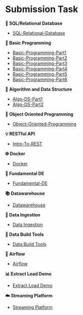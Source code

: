 # Submission Task

**📓 SQL/Relational Database**

- [SQL-Relational-Database](https://github.com/ALTA-DE1-KHARIS-03MEI95/SQL-Relational-Database)

**📔 Basic Programming**

- [Basic-Programming-Part1](https://github.com/ALTA-DE1-KHARIS-03MEI95/Basic-Programming-Part1)
- [Basic-Programming-Part2](https://github.com/ALTA-DE1-KHARIS-03MEI95/Basic-Programming-Part2)
- [Basic-Programming-Part3](https://github.com/ALTA-DE1-KHARIS-03MEI95/Basic-Programming-Part3)
- [Basic-Programming-Part4](https://github.com/ALTA-DE1-KHARIS-03MEI95/Basic-Programming-Part4)
- [Basic-Programming-Part5](https://github.com/ALTA-DE1-KHARIS-03MEI95/Basic-Programming-Part5)
- [Basic-Programming-Part6](https://github.com/ALTA-DE1-KHARIS-03MEI95/Basic-Programming-Part6)

**📘 Algorithm and Data Structure**

- [Algo-DS-Part1](https://github.com/ALTA-DE1-KHARIS-03MEI95/Algo-DS-Part1)
- [Algo-DS-Part2](https://github.com/ALTA-DE1-KHARIS-03MEI95/Algo-DS-Part2)

**📗 Object Oriented Programming**

- [Object-Oriented-Programming](https://github.com/ALTA-DE1-KHARIS-03MEI95/Object-Oriented-Programming)

**💡 RESTful API**

- [Intro-To-REST](https://github.com/ALTA-DE1-KHARIS-03MEI95/Intro-To-REST)

**🌐 Docker**

- [Docker](https://github.com/ALTA-DE1-KHARIS-03MEI95/Docker)

**📙 Fundamental DE**

- [Fundamental-DE](https://github.com/ALTA-DE1-KHARIS-03MEI95/Fundamental-DE)

**📚 Datawarehouse**

- [Datawarehouse](https://github.com/ALTA-DE1-KHARIS-03MEI95/Datawarehouse)

**🔐 Data Ingestion**

- [Data Ingestion](https://github.com/ALTA-DE1-KHARIS-03MEI95/Ingestion-Data)

**🔧 Data Build Tools**

- [Data Build Tools](https://github.com/ALTA-DE1-KHARIS-03MEI95/dbt-demo)

**💾 Airflow**

- [Airflow](https://github.com/ALTA-DE1-KHARIS-03MEI95/airflow-data)

**📊 Extract Load Demo**

- [Extract Load Demo](https://github.com/ALTA-DE1-KHARIS-03MEI95/extract-load-demo)

**☁️ Streaming Platform**

- [Streaming Platform](https://github.com/ALTA-DE1-KHARIS-03MEI95/streaming-platform)